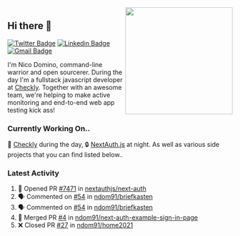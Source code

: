 <img align="right" src="https://user-images.githubusercontent.com/7415984/172472491-91b16eac-fa22-4ecf-92df-d687139fd1f9.gif" width="240" />

## Hi there 👋

[![Twitter Badge](https://img.shields.io/badge/-@ndom91-1ca0f1?style=flat-square&labelColor=1ca0f1&logo=twitter&logoColor=white&link=https://twitter.com/ndom91)](https://twitter.com/ndom91) [![Linkedin Badge](https://img.shields.io/badge/-ndom91-blue?style=flat-square&logo=Linkedin&logoColor=white&link=https://www.linkedin.com/in/ndom91/)](https://www.linkedin.com/in/ndom91/) [![Gmail Badge](https://img.shields.io/badge/-yo@ndo.dev-c14438?style=flat-square&logo=mail.ru&logoColor=white&link=mailto:yo@ndo.dev)](mailto:yo@ndo.dev)

I'm Nico Domino, command-line warrior and open sourcerer. During the day I'm a fullstack javascript developer at [Checkly](https://checklyhq.com). Together with an awesome team, we're helping to make active monitoring and end-to-end web app testing kick ass!

### Currently Working On..

🦝 [Checkly](https://checklyhq.com) during the day, 🔒 [NextAuth.js](https://github.com/nextauthjs/next-auth) at night. As well as various side projects that you can find listed below..

<!--START_SECTION_PROFILE_VIEWS:readme-info-->
<!--END_SECTION_PROFILE_VIEWS:readme-info-->

<!--START_SECTION_DAILY_COMMIT:readme-info-->
<!--END_SECTION_DAILY_COMMIT:readme-info-->

<!--START_SECTION_WEEKLY_COMMIT:readme-info-->
<!--END_SECTION_WEEKLY_COMMIT:readme-info-->

### Latest Activity

<!--START_SECTION:activity-->
1. 💪 Opened PR [#7471](https://github.com/nextauthjs/next-auth/pull/7471) in [nextauthjs/next-auth](https://github.com/nextauthjs/next-auth)
2. 🗣 Commented on [#54](https://github.com/ndom91/briefkasten/issues/54) in [ndom91/briefkasten](https://github.com/ndom91/briefkasten)
3. 🗣 Commented on [#54](https://github.com/ndom91/briefkasten/issues/54) in [ndom91/briefkasten](https://github.com/ndom91/briefkasten)
4. 🎉 Merged PR [#4](https://github.com/ndom91/next-auth-example-sign-in-page/pull/4) in [ndom91/next-auth-example-sign-in-page](https://github.com/ndom91/next-auth-example-sign-in-page)
5. ❌ Closed PR [#27](https://github.com/ndom91/home2021/pull/27) in [ndom91/home2021](https://github.com/ndom91/home2021)
<!--END_SECTION:activity-->
